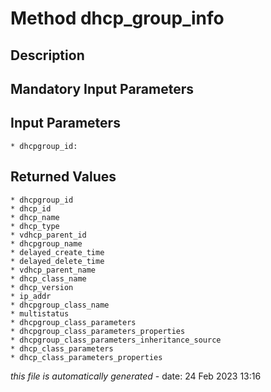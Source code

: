 # Method dhcp_group_info

## Description
	

## Mandatory Input Parameters

## Input Parameters
	* dhcpgroup_id:

## Returned Values
	* dhcpgroup_id
	* dhcp_id
	* dhcp_name
	* dhcp_type
	* vdhcp_parent_id
	* dhcpgroup_name
	* delayed_create_time
	* delayed_delete_time
	* vdhcp_parent_name
	* dhcp_class_name
	* dhcp_version
	* ip_addr
	* dhcpgroup_class_name
	* multistatus
	* dhcpgroup_class_parameters
	* dhcpgroup_class_parameters_properties
	* dhcpgroup_class_parameters_inheritance_source
	* dhcp_class_parameters
	* dhcp_class_parameters_properties


*this file is automatically generated* - date: 24 Feb 2023 13:16